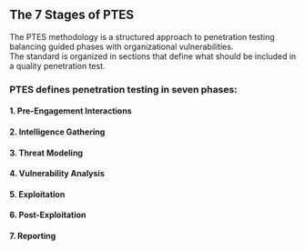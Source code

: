 ## The 7 Stages of PTES
The PTES methodology is a structured approach to penetration testing balancing guided phases with organizational vulnerabilities.  
The standard is organized in sections that define what should be included in a quality penetration test.

### PTES defines penetration testing in seven phases:
#### 1. Pre-Engagement Interactions
#### 2. Intelligence Gathering
#### 3. Threat Modeling
#### 4. Vulnerability Analysis
#### 5. Exploitation
#### 6. Post-Exploitation
#### 7. Reporting
